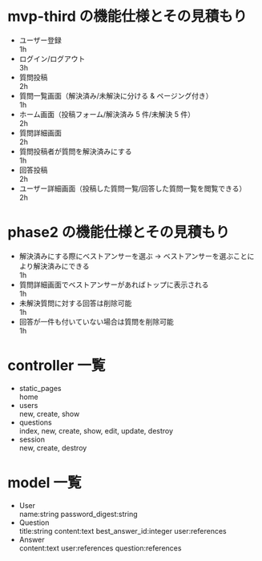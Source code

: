 # mvp-third の機能仕様とその見積もり

- ユーザー登録<br>
  1h
- ログイン/ログアウト<br>
  3h
- 質問投稿<br>
  2h
- 質問一覧画面（解決済み/未解決に分ける & ページング付き）<br>
  1h
- ホーム画面（投稿フォーム/解決済み 5 件/未解決 5 件）<br>
  2h
- 質問詳細画面<br>
  2h
- 質問投稿者が質問を解決済みにする<br>
  1h
- 回答投稿<br>
  2h
- ユーザー詳細画面（投稿した質問一覧/回答した質問一覧を閲覧できる）<br>
  2h

# phase2 の機能仕様とその見積もり

- 解決済みにする際にベストアンサーを選ぶ -> ベストアンサーを選ぶことにより解決済みにできる<br>
  1h
- 質問詳細画面でベストアンサーがあればトップに表示される<br>
  1h
- 未解決質問に対する回答は削除可能<br>
  1h
- 回答が一件も付いていない場合は質問を削除可能<br>
  1h

# controller 一覧

- static_pages<br>
  home
- users<br>
  new, create, show
- questions<br>
  index, new, create, show, edit, update, destroy
- session<br>
  new, create, destroy

# model 一覧

- User<br>
  name:string password_digest:string
- Question<br>
  title:string content:text best_answer_id:integer user:references
- Answer<br>
  content:text user:references question:references
